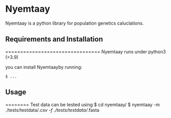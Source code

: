 # Nyemtaay

Nyemtaay is a python library for population genetics caluclations.

## Requirements and Installation
================================
Nyemtaay runs under python3 (>3.9) 

you can install Nyemtaayby running:

	$ ...
	
## Usage
========
Test data can be tested using 
	$ cd nyemtaay/
	$ nyemtaay -m ./tests/testdata/*.csv -f ./tests/testdata/*.fasta